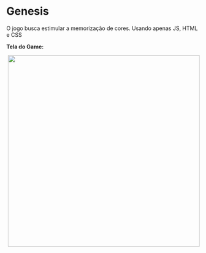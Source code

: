 # Genesis
O jogo busca estimular a memorização de cores.
Usando apenas JS, HTML e CSS 

<p><b>Tela do Game:<b/><p/>
<img src="https://user-images.githubusercontent.com/89361754/156677135-ff95cd8c-c116-4b89-a53c-3b19aa1506a3.JPG" style="float:right;width:500px">

